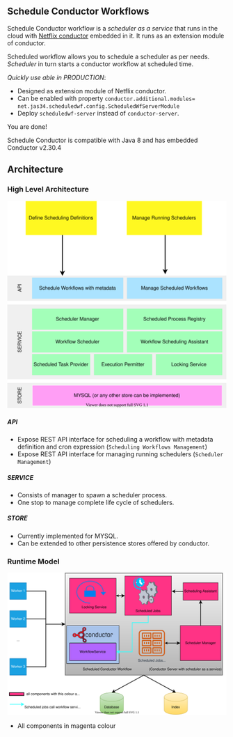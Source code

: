 ## Schedule Conductor Workflows
Schedule Conductor workflow is a _scheduler as a service_ that runs in the cloud with [Netflix conductor](https://github.com/Netflix/conductor)
embedded in it. It runs as an extension module of conductor.

Scheduled workflow allows you to schedule a scheduler as per needs. 
_Scheduler_ in turn starts a conductor workflow at scheduled time. 

*Quickly use able in _PRODUCTION_*:
- Designed as extension module of Netflix conductor.
- Can be enabled with property `conductor.additional.modules= net.jas34.scheduledwf.config.ScheduledWfServerModule` 
- Deploy `scheduledwf-server` instead of `conductor-server`. 

You are done!

Schedule Conductor is compatible with Java 8 and has embedded Conductor v2.30.4


Architecture 
---------
### High Level Architecture

![Scheduled Conductor](docs/img/scheduled-wf-architecture.svg)

##### API
- Expose REST API interface for scheduling a workflow with metadata definition and cron expression (`Scheduling Workflows Management`)
- Expose REST API interface for managing running schedulers (`Scheduler Management`) 

##### SERVICE
- Consists of manager to spawn a scheduler process.
- One stop to manage complete life cycle of schedulers.

##### STORE
- Currently implemented for MYSQL.
- Can be extended to other persistence stores offered by conductor.

### Runtime Model

![Scheduled Conductor](docs/img/scheduled-wf-runtime-model.svg)

- All components in magenta colour 
